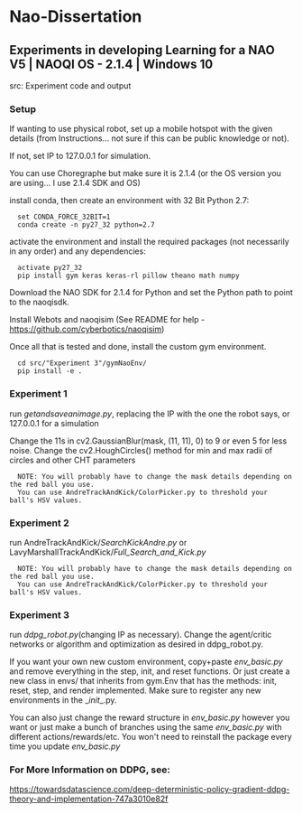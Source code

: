 # Nao-Dissertation
## Experiments in developing Learning for a NAO V5 | NAOQI OS - 2.1.4  | Windows 10 

src: Experiment code and output

### Setup

If wanting to use physical robot, set up a mobile hotspot with the given details (from Instructions... not sure if this can be public knowledge or not).

If not, set IP to 127.0.0.1 for simulation.

You can use Choregraphe but make sure it is 2.1.4 (or the OS version you are using... I use 2.1.4 SDK and OS)

install conda, then create an environment with 32 Bit Python 2.7: 

      set CONDA_FORCE_32BIT=1
      conda create -n py27_32 python=2.7

activate the environment and install the required packages (not necessarily in any order) and any dependencies:

      activate py27_32
      pip install gym keras keras-rl pillow theano math numpy

Download the NAO SDK for 2.1.4 for Python and set the Python path to point to the naoqisdk.

Install Webots and naoqisim (See README for help - https://github.com/cyberbotics/naoqisim)

Once all that is tested and done, install the custom gym environment.

      cd src/"Experiment 3"/gymNaoEnv/
      pip install -e .


### Experiment 1
run *getandsaveanimage.py*, replacing the IP with the one the robot says, or 127.0.0.1 for a simulation

Change the 11s in cv2.GaussianBlur(mask, (11, 11), 0) to 9 or even 5 for less noise.
Change the cv2.HoughCircles() method for min and max radii of circles and other CHT parameters

      NOTE: You will probably have to change the mask details depending on the red ball you use.
      You can use AndreTrackAndKick/ColorPicker.py to threshold your ball's HSV values.

### Experiment 2
run AndreTrackAndKick/*SearchKickAndre.py* or LavyMarshallTrackAndKick/*Full_Search_and_Kick.py* 

      NOTE: You will probably have to change the mask details depending on the red ball you use.
      You can use AndreTrackAndKick/ColorPicker.py to threshold your ball's HSV values.
      
### Experiment 3
run *ddpg_robot.py*(changing IP as necessary). Change the agent/critic networks or algorithm and optimization as desired in ddpg_robot.py. 

  If you want your own new custom environment, copy+paste *env_basic.py* and remove everything in the step, init, and reset functions. Or       just create a new class in envs/ that inherits from gym.Env that has the methods: init, reset, step, and render implemented. Make sure to register any new environments in the \__init__.py.
    
  You can also just change the reward structure in *env_basic.py* however you want or just make a bunch of branches using the same *env_basic.py* with different actions/rewards/etc. You won't need to reinstall the package every time you update *env_basic.py*
  
 ### For More Information on DDPG, see:
 https://towardsdatascience.com/deep-deterministic-policy-gradient-ddpg-theory-and-implementation-747a3010e82f
